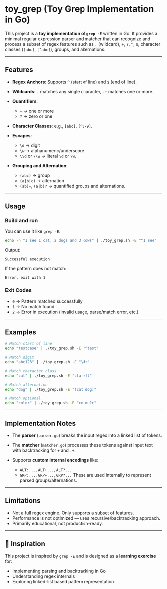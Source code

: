 # toy_grep (Toy Grep Implementation in Go)

This project is a **toy implementation of `grep -E`** written in Go.
It provides a minimal regular expression parser and matcher that can recognize and process a subset of regex features such as `.` (wildcard), `+`, `?`, `^`, `$`, character classes (`[abc]`, `[^abc]`), groups, and alternations.

---

## Features

* **Regex Anchors**: Supports `^` (start of line) and `$` (end of line).
* **Wildcards**: `.` matches any single character, `.+` matches one or more.
* **Quantifiers**:

  * `+` → one or more
  * `?` → zero or one
* **Character Classes**: e.g., `[abc]`, `[^0-9]`.
* **Escapes**:

  * `\d` → digit
  * `\w` → alphanumeric/underscore
  * `\\d` or `\\w` → literal `\d` or `\w`.
* **Grouping and Alternation**:

  * `(abc)` → group
  * `(a|b|c)` → alternation
  * `(ab)+`, `(a|b)?` → quantified groups and alternations.


---

## Usage

### Build and run

You can use it like `grep -E`:

```bash
echo -n "I see 1 cat, 2 dogs and 3 cows" | ./toy_grep.sh -E "^I see"
```

Output:

```
Successful execution
```

If the pattern does not match:

```
Error, exit with 1
```

### Exit Codes

* `0` → Pattern matched successfully
* `1` → No match found
* `2` → Error in execution (invalid usage, parse/match error, etc.)

---

## Examples

```bash
# Match start of line
echo "testcase" | ./toy_grep.sh -E "^test"

# Match digit
echo "abc123" | ./toy_grep.sh -E "\d+"

# Match character class
echo "cat" | ./toy_grep.sh -E "c[a-z]t"

# Match alternation
echo "dog" | ./toy_grep.sh -E "(cat|dog)"

# Match optional
echo "color" | ./toy_grep.sh -E "colou?r"
```

---

## Implementation Notes

* The **parser** (`parser.go`) breaks the input regex into a linked list of tokens.
* The **matcher** (`matcher.go`) processes these tokens against input text with backtracking for `+` and `.+`.
* Supports **custom internal encodings** like:

  * `ALT:...`, `ALT+...`, `ALT?...`
  * `GRP:...`, `GRP+...`, `GRP?...`
    These are used internally to represent parsed groups/alternations.

---

## Limitations

* Not a full regex engine. Only supports a subset of features.
* Performance is not optimized — uses recursive/backtracking approach.
* Primarily educational, not production-ready.

---

## 📖 Inspiration

This project is inspired by `grep -E` and is designed as a **learning exercise** for:

* Implementing parsing and backtracking in Go
* Understanding regex internals
* Exploring linked-list based pattern representation


